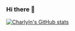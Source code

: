 ### Hi there 👋

<!--
**Charlyln/Charlyln** is a ✨ _special_ ✨ repository because its `README.md` (this file) appears on your GitHub profile.

Here are some ideas to get you started:

- 🔭 I’m currently working on ...
- 🌱 I’m currently learning ...
- 👯 I’m looking to collaborate on ...
- 🤔 I’m looking for help with ...
- 💬 Ask me about ...
- 📫 How to reach me: ...
- 😄 Pronouns: ...
- ⚡ Fun fact: ...
-->



[![Charlyln's GitHub stats](https://github-readme-stats.vercel.app/api?username=anuraghazra)](https://github.com/anuraghazra/github-readme-stats)
